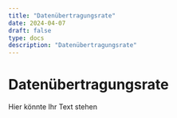 ```yaml
---
title: "Datenübertragungsrate"
date: 2024-04-07
draft: false
type: docs
description: "Datenübertragungsrate"
---
```


# Datenübertragungsrate

Hier könnte Ihr Text stehen